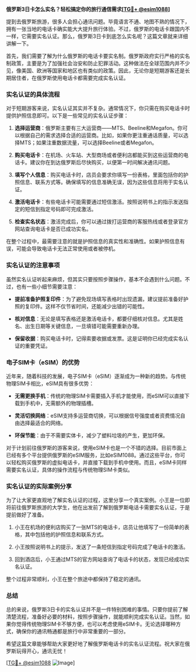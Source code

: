 **俄罗斯3日卡怎么实名？轻松搞定你的旅行通信需求[[TG💪+ @esim1088](https://t.me/s/esim1088)]**

提到去俄罗斯旅游，很多人会担心通讯问题。毕竟语言不通、地图不熟的情况下，拥有一张当地的电话卡确实能大大提升旅行体验。不过，俄罗斯的电话卡跟国内不一样，它需要实名认证。那么，俄罗斯3日卡到底怎么实名呢？这篇文章就来详细讲解一下。

首先，我们需要了解为什么俄罗斯的电话卡要实名制。俄罗斯政府实行严格的实名制政策，主要是为了加强社会治安和防止犯罪活动。这种做法在全球范围内并不少见，像美国、欧洲等国家和地区也有类似的政策。因此，无论你是短期游客还是长期居住者，在俄罗斯使用电话卡都需要完成实名认证。

### 实名认证的具体流程

对于短期游客来说，实名认证其实并不复杂。通常情况下，你只需在购买电话卡时提供护照信息即可。以下是一些常见的实名认证步骤：

1. **选择运营商**：俄罗斯主要有三大运营商——MTS、Beeline和Megafon。你可以根据自己的需求选择合适的运营商。比如，如果你更注重通话质量，可以选择MTS；如果注重数据流量，可以选择Beeline或者Megafon。

2. **购买电话卡**：在机场、火车站、大型商场或者便利店都能买到这些运营商的电话卡。建议你在到达俄罗斯后尽快购买，以便第一时间解决通讯问题。

3. **填写个人信息**：购买电话卡时，店员会要求你填写一份表格，里面包括你的护照信息、联系方式等。确保填写的信息准确无误，因为这些信息将用于实名认证。

4. **激活电话卡**：有些电话卡可能需要通过短信激活。按照说明书上的指示发送指定的短信到指定号码即可完成激活。

5. **检查实名状态**：激活完成后，你可以通过拨打运营商的客服热线或者登录官方网站查询电话卡是否已成功实名。

在整个过程中，最需要注意的就是护照信息的真实性和准确性。如果护照信息有误，可能会导致电话卡无法正常使用或者被停机。

### 实名认证的注意事项

虽然实名认证听起来麻烦，但其实只要按照步骤操作，基本不会遇到什么问题。不过，也有一些小细节需要注意：

- **提前准备护照复印件**：为了避免现场填写表格时出现遗漏，建议提前准备好护照的复印件。这样不仅节省时间，还能减少出错的可能性。
  
- **核对信息**：无论是填写表格还是激活电话卡，都要仔细核对信息。尤其是姓名、出生日期等关键信息，一旦填错可能需要重新办理。

- **保留收据**：购买电话卡时，记得索要收据或发票。这是证明你已经完成实名认证的重要凭证。

### 电子SIM卡（eSIM）的优势

近年来，随着科技的发展，电子SIM卡（eSIM）逐渐成为一种新的趋势。与传统物理SIM卡相比，eSIM具有很多优势：

- **无需更换手机**：传统的物理SIM卡需要插入手机才能使用，而eSIM可以直接下载到手机中，无需额外的物理插槽。
  
- **灵活切换网络**：eSIM支持多运营商切换，可以根据信号强度或者资费情况自由选择最适合的网络。

- **环保节能**：由于不需要实体卡，减少了塑料垃圾的产生，更加环保。

对于计划前往俄罗斯的游客来说，使用eSIM卡也是一个不错的选择。目前市面上已经有多个平台提供俄罗斯的eSIM服务，比如eSIM1088。通过这些平台，你可以轻松购买俄罗斯的虚拟电话卡，并直接下载到手机中使用。而且，eSIM卡同样需要实名认证，具体的操作流程与传统物理SIM卡类似。

### 实名认证的实际案例分享

为了让大家更直观地了解实名认证的过程，这里分享一个真实案例。小王是一位即将前往俄罗斯旅游的大学生，他在出发前了解到俄罗斯电话卡需要实名认证，于是提前做好了准备。

1. 小王在机场的便利店购买了一张MTS的电话卡，店员让他填写了一份简单的表格，其中包括他的护照信息和联系方式。
   
2. 小王按照说明书上的提示，发送了一条短信到指定号码完成了电话卡的激活。
   
3. 回到酒店后，小王通过MTS的官方网站查询了电话卡的状态，发现已经成功实名认证。

整个过程非常顺利，小王在整个旅途中都保持了稳定的通讯。

### 总结

总的来说，俄罗斯3日卡的实名认证并不是一件特别困难的事情。只要你提前了解清楚流程，准备好必要的材料，按照步骤操作，就能顺利完成实名认证。当然，如果你觉得传统物理SIM卡不够方便，也可以考虑使用eSIM卡。无论选择哪种方式，确保你的通讯畅通都是旅行中非常重要的一部分。

希望这篇文章能够帮助大家更好地了解俄罗斯电话卡的实名认证流程。祝大家在俄罗斯玩得开心，通讯无忧！

[[TG💪+ @esim1088](https://t.me/s/esim1088) ![Image](https://i.postimg.cc/4NQfJmqS/Snipaste-2025-05-13-00-14-12.png)]
